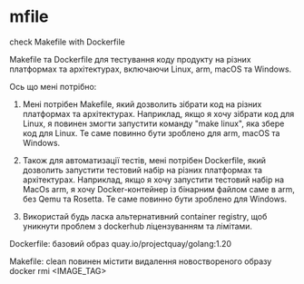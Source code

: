 # mfile
check Makefile with Dockerfile

Makefile та Dockerfile для тестування коду продукту на різних платформах та архітектурах, включаючи Linux, arm, macOS та Windows.

Ось що мені потрібно:

1. Мені потрібен Makefile, який дозволить зібрати код на різних платформах та архітектурах. Наприклад, якщо я хочу зібрати код для Linux, я повинен змогти запустити команду "make linux", яка збере код для Linux. Те саме повинно бути зроблено для arm, macOS та Windows.

2. Також для автоматизації тестів, мені потрібен Dockerfile, який дозволить запустити тестовий набір на різних платформах та архітектурах. Наприклад, якщо я хочу запустити тестовий набір на MacOs arm, я хочу Docker-контейнер із бінарним файлом саме в arm, без Qemu та Rosetta. Те саме повинно бути зроблено для Windows.
  
3. Використай будь ласка альтернативний container registry, щоб уникнути проблем з dockerhub ліцензуванням та лімітами.


Dockerfile: базовий образ quay.io/projectquay/golang:1.20

Makefile: clean повинен містити видалення новоствореного образу docker rmi <IMAGE_TAG>